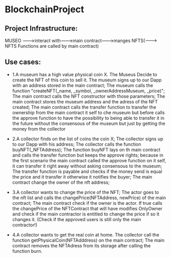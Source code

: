 # BlockchainProject

  
 ## Project Infrastructure:
  MUSEO --->interact with--->main contract--->manges NFTS(---> NFTS Functions are called by main contract)

## Use cases:
 * 1.A museum has a high value physical coin X. The Museus Decide to create the NFT of this coin to sell it.
  The museum signs up to our Dapp with an address stored in the main contract;
  The museum calls the function "createNFT(_name, _symbol, _ownerAddressMuseum, _price)";
  The main contract calls the NFT constructor with those parameters;
  The main contract stores the museum address and the adress of the NFT created;
  The main contract calls the transfer function to transfer the ownership from the main contract it self
    to che museum but before calls the approve function to have the possibility to being able to transfer it in the future without 
    the consensous of the museum but just by getting the money from the collector  
  
 * 2.A collector finds on the list of coins the coin X;
   The collector signs up to our Dapp with his address;
   The collector calls the function buyNFT(_NFTAddress);
   The function buyNFT lays on th main contract and calls the transfer function but keeps the approve rights;
      because in the first scenario the main contract called the approve function on it self, it can transfer it right away without
      asking consensous to the museum;
   The transfer function is payable and checks if the money send is equal the price and it transfer it otherwise it notifies the buyer;
   The main contract change the owner of the nft address;
  
  * 3.A collector wants to change the price of the NFT;
    The actor goes to the nft list and calls the changePrice(NFTAddress, newPrice) of the main contract;
    The main contract check if the owner is the actor.
    If true calls the changePrice of the NFTContract that will have modifies OnlyOwner and check if the main contractor is entitled to change the price
    if so it changes it.
  (Check if the approved users is still only the main contractor!)
  
  * 4.A collector wants to get the real coin at home.
    The collector call the function getPhysicalCoin(NFTAdddress) on the main contract;
    The main contract removes the NFTAdress from its storage after calling the function burn.
  
    
  
  
    
  
  
  
  
  
  
  
